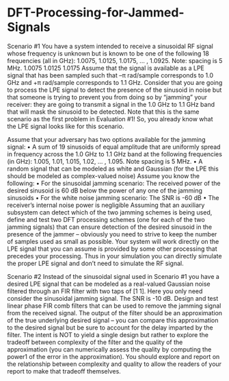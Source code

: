 # DFT-Processing-for-Jammed-Signals

Scenario #1
You have a system intended to receive a sinusoidal RF signal whose frequency is unknown but is known to be one of the following
18 frequencies (all in GHz): 1.0075, 1.0125, 1.0175, ... , 1.0925. Note: spacing is 5 MHz.
1.0075 1.0125 1.0175
Assume that the signal is available as a LPE signal that has been sampled such that –π
rad/sample corresponds to 1.0 GHz and +π rad/sample corresponds to 1.1 GHz.
Consider that you are going to process the LPE signal to detect the presence of the sinusoid in noise but that someone is 
trying to prevent you from doing so by “jamming” your receiver: they are going to transmit a signal in the 1.0 GHz to 1.1 GHz 
band that will mask the sinusoid to be detected.
Note that this is the same scenario as the first problem in Evaluation #1! So, you already know what the LPE signal looks like 
for this scenario.
      
Assume that your adversary has two options available for the jamming signal:
• A sum of 19 sinusoids of equal amplitude that are uniformly spread in frequency across the 1.0 GHz to 1.1 GHz band at the 
following frequencies (in GHz): 1.005, 1.01, 1.015,
1.02, ... , 1.095. Note spacing is 5 MHz.
• A random signal that can be modeled as white and Gaussian (for the LPE this should be modeled as complex-valued noise)
Assume you know the following:
• For the sinusoidal jamming scenario: The received power of the desired sinusoid is 60 dB
below the power of any one of the jamming sinusoids
• For the white noise jamming scenario: The SNR is -60 dB
• The receiver’s internal noise power is negligible
Assuming that an auxiliary subsystem can detect which of the two jamming schemes is being used, define and test two DFT processing schemes (one for each of the two jamming signals) that can ensure detection of the desired sinusoid in the presence of the jammer – obviously you need to strive to keep the number of samples used as small as possible. Your system will work directly on the LPE signal that you can assume is provided by some other processing that precedes your processing. Thus in your simulation you can directly simulate the proper LPE signal and don’t need to simulate the RF signal.

Scenario #2
Instead of the sinusoidal signal used in Scenario #1 you have a desired LPE signal that can be modeled as a real-valued 
Gaussian noise filtered through an FIR filter with two taps of [1 1]. Here you only need consider the sinusoidal jamming 
signal. The SNR is -10 dB. Design and test linear phase FIR comb filters that can be used to remove the jamming signal from 
the received signal. The output of the filter should be an approximation of the true underlying desired signal – you can 
compare this approximation to the desired signal but be sure to account for the delay imparted by the filter. 
The intent is NOT to yield a single design but rather to explore the tradeoff between complexity of the filter and the 
quality of the approximation (you can numerically assess the quality by computing the power1 of the error in the approximation). 
You should explore and report on the relationship between complexity and quality to allow the readers of your report to make 
that tradeoff themselves.
